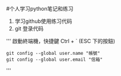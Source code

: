 #个人学习python笔记和练习

1. 学习github使用练习代码
2. git 登录代码

'''
啟動終端機，快捷鍵 Ctrl + ` (ESC 下的按鈕)

    git config --global user.name "帳號"
    git config --global user.email "信箱"

'''